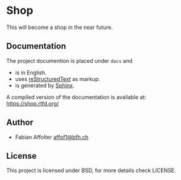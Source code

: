 Shop
====

This will become a shop in the near future.


Documentation
-------------
The project documention is placed under `docs` and 

- is in English.
- uses [reStructuredText](http://docutils.sourceforge.net/rst.html) as markup.
- is generated by [Sphinx](http://sphinx-doc.org/).

A compiled version of the documentation is available at:
https://shop.rtfd.org/

Author
------

- Fabian Affolter affof1@bfh.ch

License
-------
This project is licensed under BSD, for more details check LICENSE.
